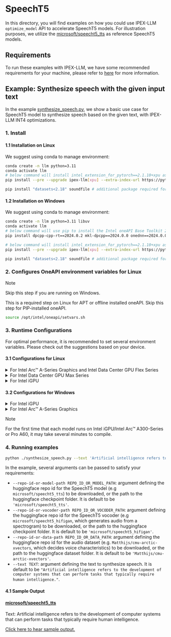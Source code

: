 # SpeechT5
In this directory, you will find examples on how you could use IPEX-LLM `optimize_model` API to accelerate SpeechT5 models. For illustration purposes, we utilize the [microsoft/speecht5_tts](https://huggingface.co/microsoft/speecht5_tts) as reference SpeechT5 models.

## Requirements
To run these examples with IPEX-LLM, we have some recommended requirements for your machine, please refer to [here](../README.md#recommended-requirements) for more information.

## Example: Synthesize speech with the given input text
In the example [synthesize_speech.py](./synthesize_speech.py), we show a basic use case for SpeechT5 model to synthesize speech based on the given text, with IPEX-LLM INT4 optimizations.
### 1. Install
#### 1.1 Installation on Linux
We suggest using conda to manage environment:
```bash
conda create -n llm python=3.11
conda activate llm
# below command will install intel_extension_for_pytorch==2.1.10+xpu as default
pip install --pre --upgrade ipex-llm[xpu] --extra-index-url https://pytorch-extension.intel.com/release-whl/stable/xpu/us/

pip install "datasets<2.18" soundfile # additional package required for SpeechT5 to conduct generation
```

#### 1.2 Installation on Windows
We suggest using conda to manage environment:
```bash
conda create -n llm python=3.11 libuv
conda activate llm
# below command will use pip to install the Intel oneAPI Base Toolkit 2024.0
pip install dpcpp-cpp-rt==2024.0.2 mkl-dpcpp==2024.0.0 onednn==2024.0.0

# below command will install intel_extension_for_pytorch==2.1.10+xpu as default
pip install --pre --upgrade ipex-llm[xpu] --extra-index-url https://pytorch-extension.intel.com/release-whl/stable/xpu/us/

pip install "datasets<2.18" soundfile # additional package required for SpeechT5 to conduct generation
```

### 2. Configures OneAPI environment variables for Linux

> [!NOTE]
> Skip this step if you are running on Windows.

This is a required step on Linux for APT or offline installed oneAPI. Skip this step for PIP-installed oneAPI.

```bash
source /opt/intel/oneapi/setvars.sh
```

### 3. Runtime Configurations
For optimal performance, it is recommended to set several environment variables. Please check out the suggestions based on your device.
#### 3.1 Configurations for Linux
<details>

<summary>For Intel Arc™ A-Series Graphics and Intel Data Center GPU Flex Series</summary>

```bash
export USE_XETLA=OFF
export SYCL_PI_LEVEL_ZERO_USE_IMMEDIATE_COMMANDLISTS=1
export SYCL_CACHE_PERSISTENT=1
```

</details>

<details>

<summary>For Intel Data Center GPU Max Series</summary>

```bash
export LD_PRELOAD=${LD_PRELOAD}:${CONDA_PREFIX}/lib/libtcmalloc.so
export SYCL_PI_LEVEL_ZERO_USE_IMMEDIATE_COMMANDLISTS=1
export SYCL_CACHE_PERSISTENT=1
export ENABLE_SDP_FUSION=1
```
> Note: Please note that `libtcmalloc.so` can be installed by `conda install -c conda-forge -y gperftools=2.10`.
</details>

<details>

<summary>For Intel iGPU</summary>

```bash
export SYCL_CACHE_PERSISTENT=1
export BIGDL_LLM_XMX_DISABLED=1
```

</details>

#### 3.2 Configurations for Windows
<details>

<summary>For Intel iGPU</summary>

```cmd
set SYCL_CACHE_PERSISTENT=1
set BIGDL_LLM_XMX_DISABLED=1
```

</details>

<details>

<summary>For Intel Arc™ A-Series Graphics</summary>

```cmd
set SYCL_CACHE_PERSISTENT=1
```

</details>

> [!NOTE]
> For the first time that each model runs on Intel iGPU/Intel Arc™ A300-Series or Pro A60, it may take several minutes to compile.
### 4. Running examples

```bash
python ./synthesize_speech.py --text 'Artificial intelligence refers to the development of computer systems that can perform tasks that typically require human intelligence.'
```

In the example, several arguments can be passed to satisfy your requirements:

- `--repo-id-or-model-path REPO_ID_OR_MODEL_PATH`: argument defining the huggingface repo id for the SpeechT5 model (e.g `microsoft/speecht5_tts`) to be downloaded, or the path to the huggingface checkpoint folder. It is default to be `'microsoft/speecht5_tts'`.
- `--repo-id-or-vocoder-path REPO_ID_OR_VOCODER_PATH`: argument defining the huggingface repo id for the SpeechT5 vocoder (e.g `microsoft/speecht5_hifigan`, which generates audio from a spectrogram) to be downloaded, or the path to the huggingface checkpoint folder. It is default to be `'microsoft/speecht5_hifigan'`.
- `--repo-id-or-data-path REPO_ID_OR_DATA_PATH`: argument defining the huggingface repo id for the audio dataset (e.g. `Matthijs/cmu-arctic-xvectors`, which decides voice characteristics) to be downloaded, or the path to the huggingface dataset folder. It is default to be `'Matthijs/cmu-arctic-xvectors'`.
- `--text TEXT`: argument defining the text to synthesize speech. It is default to be `"Artificial intelligence refers to the development of computer systems that can perform tasks that typically require human intelligence."`.

#### 4.1 Sample Output

#### [microsoft/speecht5_tts](https://huggingface.co/microsoft/speecht5_tts)

Text: Artificial intelligence refers to the development of computer systems that can perform tasks that typically require human intelligence.

[Click here to hear sample output.](https://llm-assets.readthedocs.io/en/latest/_downloads/f0bebfbe8c350b71fe565a82192c079b/speech-t5-example-output.wav)
